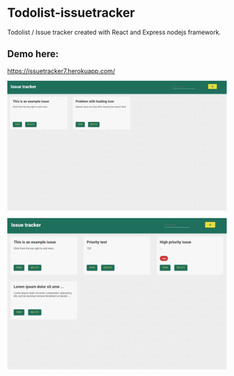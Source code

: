 # Todolist-issuetracker
Todolist / Issue tracker created with React and Express nodejs framework.

## Demo here:

https://issuetracker7.herokuapp.com/


![Issue tracker](https://github.com/hannestee/todolist-issuetracker/blob/master/assets/images/issuetracker7.herokuapp.com_%20(2).png)

![Issue tracker](https://github.com/hannestee/todolist-issuetracker/blob/master/assets/images/issuetracker7.herokuapp.com_%20(4).png)